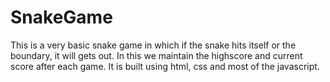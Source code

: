 # SnakeGame
This is a very basic snake game in which if the snake hits itself or the boundary, it will gets out. In this we maintain the highscore and current score after each game. It is built using html, css and most of the javascript.
